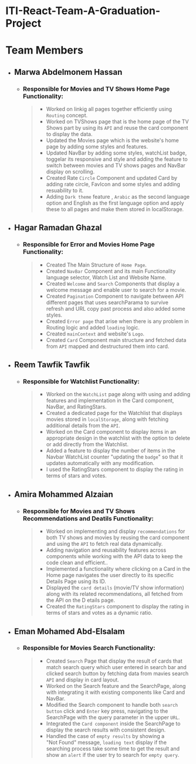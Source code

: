# ITI-React-Team-A-Graduation-Project

# Team Members

- ## Marwa Abdelmonem Hassan
   - ### Responsible for Movies and TV Shows Home Page Functionality:
      > - Worked on linkig all pages together efficiently using `Routing` concept.
      > - Worked on TVShows page that is the home page of the TV Shows part by using its `API` and reuse the card component to display the data.
      > - Updated the Movies page which is the website's home page by adding some styles and features.
      > - Updated NavBar by adding some styles, watchList badge, toggelar its responsive and style and adding the feature to switch between movies and TV shows pages and NavBar display on scrolling.
      > - Created Rate `Circle` Component and updated Card by adding rate circle, FavIcon and some styles and adding resuability to it.
      > - Adding `Dark theme` feature , `Arabic` as the second language option and English as the first language option and apply these to all pages and make them stored in localStorage.

- ## Hagar Ramadan Ghazal
   - ### Responsible for Error and Movies Home Page Functionality:
      > - Created The Main Structure of `Home Page`. 
      > - Created `NavBar` Component and its main Functionality language selector, Watch List and Website Name.
      > - Created `Welcome` and `Search` Components that display a welcome message and enable user to search for a movie.
      > - Created `Pagination` Component to navigate between API different pages that uses searchParama to survive refresh and URL copy past process and also added some styles.
      > - Created `Error page` that arise when there is any problem in Routing logic and added `loading` logic. 
      > - Created `mainContext` and website's `Logo`.
      > - Created `Card` Component main structure and fetched data from `API` mapped and destructured them into card. 

- ## Reem Tawfik Tawfik
  - ### Responsible for Watchlist Functionality:
      > - Worked on the `WatchList` page along with using and adding features and implementation in the Card component, NavBar, and RatingStars.
      > - Created a dedicated page for the Watchlist that displays movies stored in `localStorage`, along with fetching additional details from the `API`.
      > - Worked on the Card component to display items in an appropriate design in the watchlist with the option to delete or add directly from the Watchlist.
      > - Added a feature to display the number of items in the Navbar WatchList counter "updating the `badge`" so that it updates automatically with any modification.
      > - ⁠I used the RatingStars component to display the rating in terms of stars and votes.
 

- ## Amira Mohammed Alzaian
   - ### Responsible for Movies and TV Shows  Recommendations and Deatils Functionality:
      > - Worked on implementing and display `recommendations` for both TV shows and movies by reusing the card component and using the `API` to fetch real data dynamically.
      > - Adding navigation and reusability features across components while working with the API data to keep the code clean and efficient..
      > - Implemented a functionality where clicking on a Card in the Home page navigates the user directly to its specific Details Page using its ID.
      > - Displayed the `card details` (movie/TV show information) along with its related recommendations, all fetched from the API on the D   etails page.
      > - Created the `RatingStars` component to display the rating in terms of stars and votes as a dynamic ratio.
 

      

- ## Eman Mohamed Abd-Elsalam
   - ### Responsible for Movies Search Functionality:
      > - Created `Search` Page that display the result of cards that match search query which user entered in search bar and clicked search button by fetching data from mavies search `API` and display in card layout.
      > - Worked on the Search feature and the SearchPage, along with integrating it with existing components like Card and NavBar.
      > - Modified the Search component to handle both `search button` click and `Enter` key press, navigating to the SearchPage with the query parameter in the upper `URL`.
      > - Integrated the `Card component` inside the SearchPage to display the search results with consistent design.
      > - Handled the case of `empty results` by showing a "Not Found" message, `loading text` display if the searching process take some time to get the result and show an `alert` if the user try to search for `empty query`.




